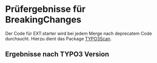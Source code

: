 # Prüfergebnisse für BreakingChanges

Der Code für EXT:starter wird bei jedem Merge nach deprecatem Code durchsucht. Hierzu dient das Package
[TYPO3Scan](https://github.com/Tuurlijk/typo3scan).

## Ergebnisse nach TYPO3 Version


